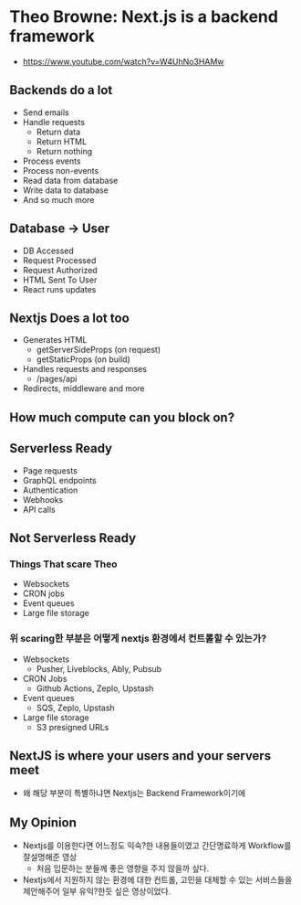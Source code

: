 # Theo Browne: Next.js is a backend framework
- https://www.youtube.com/watch?v=W4UhNo3HAMw

## Backends do a lot
- Send emails
- Handle requests
	- Return data
	- Return HTML
	- Return nothing
- Process events
- Process non-events
- Read data from database
- Write data to database
- And so much more

## Database -> User
- DB Accessed
- Request Processed
- Request Authorized
- HTML Sent To User
- React runs updates

## Nextjs Does a lot too
- Generates HTML
	- getServerSideProps (on request)
	- getStaticProps (on build)
- Handles requests and responses
	- /pages/api
- Redirects, middleware and more

## How much compute can you block on?

## Serverless Ready
- Page requests
- GraphQL endpoints
- Authentication
- Webhooks
- API calls

## Not Serverless Ready
### Things That scare Theo
- Websockets
- CRON jobs
- Event queues
- Large file storage

### 위 scaring한 부분은 어떻게 nextjs 환경에서 컨트롤할 수 있는가?
- Websockets
	- Pusher, Liveblocks, Ably, Pubsub
- CRON Jobs
	- Github Actions, Zeplo, Upstash
- Event queues
	- SQS, Zeplo, Upstash
- Large file storage
	- S3 presigned URLs

## NextJS is where your users and your servers meet
- 왜 해당 부분이 특별하냐면 Nextjs는 Backend Framework이기에 

## My Opinion
- Nextjs를 이용한다면 어느정도 익숙?한 내용들이였고 간단명료하게 Workflow를 잘설명해준 영상
    - 처음 입문하는 분들께 좋은 영향을 주지 않을까 싶다.
- Nextjs에서 지원하지 않는 환경에 대한 컨트롤, 고민을 대체할 수 있는 서비스들을 제안해주어 일부 유익?한듯 싶은 영상이었다.